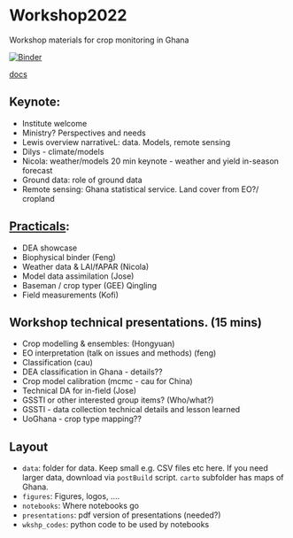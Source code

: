 # Workshop2022
Workshop materials for crop monitoring in Ghana

[![Binder](https://mybinder.org/badge_logo.svg)](https://mybinder.org/v2/gh/jgomezdans/binder-sandbox/master?urlpath=git-pull%3Frepo%3Dhttps%253A%252F%252Fgithub.com%252FUCL-EO%252FWorkshop2022%26urlpath%3Dlab%252Ftree%252FWorkshop2022%252Fnotebooks%26branch%3Dmain)

[docs](https://ucl-eo.github.io/Workshop2022/docs/index.html)

## Keynote:
-   Institute welcome
-   Ministry? Perspectives and needs
-   Lewis overview narrativeL: data. Models, remote sensing
-   Dilys - climate/models
-   Nicola: weather/models 20 min keynote - weather and yield in-season forecast
-   Ground data: role of ground data
-   Remote sensing: Ghana statistical service. Land cover from EO?/ cropland

## [Practicals](https://mybinder.org/v2/gh/jgomezdans/binder-sandbox/master?urlpath=git-pull%3Frepo%3Dhttps%253A%252F%252Fgithub.com%252FUCL-EO%252FWorkshop2022%26urlpath%3Dlab%252Ftree%252FWorkshop2022%252Fnotebooks%26branch%3Dmain):
-   DEA showcase
-   Biophysical binder (Feng)
-   Weather data & LAI/fAPAR (Nicola)
-   Model data assimilation (Jose)
-   Baseman / crop typer (GEE) Qingling
-   Field measurements (Kofi)

## Workshop technical presentations. (15 mins)
-  Crop modelling & ensembles: (Hongyuan)
-  EO interpretation (talk on issues and methods) (feng)
-  Classification (cau)
-  DEA classification in Ghana - details??
-  Crop model calibration (mcmc - cau for China)
-  Technical DA for in-field (Jose)
-  GSSTI or other interested group items? (Who/what?)
-  GSSTI - data collection technical details and lesson learned
-  UoGhana - crop type mapping??

## Layout
* `data`: folder for data. Keep small e.g. CSV files etc here. If you need larger data, download via `postBuild` script. `carto` subfolder has maps of Ghana.
* `figures`: Figures, logos, ....
* `notebooks`: Where notebooks go
* `presentations`: pdf version of presentations (needed?)
* `wkshp_codes`: python code to be used by notebooks
